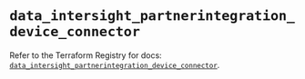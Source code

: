 # `data_intersight_partnerintegration_device_connector`

Refer to the Terraform Registry for docs: [`data_intersight_partnerintegration_device_connector`](https://registry.terraform.io/providers/ciscodevnet/intersight/1.0.71/docs/data-sources/partnerintegration_device_connector).
